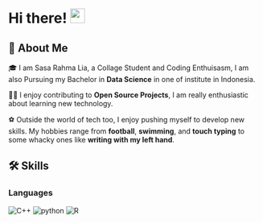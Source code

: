 # Hi there! <img src="https://media.giphy.com/media/hvRJCLFzcasrR4ia7z/giphy.gif" width="29px" height="29px">

## 🚀 About Me

🎓 I am Sasa Rahma Lia, a Collage Student and Coding Enthuisasm, I am also Pursuing my Bachelor in **Data Science** in one of institute in Indonesia.

👨‍💻 I enjoy contributing to **Open Source Projects**, I am really enthusiastic about learning new technology.

⚽ Outside the world of tech too, I enjoy pushing myself to develop new skills. My hobbies range from **football**, **swimming**, and **touch typing** to some whacky ones like **writing with my left hand**.

## 🛠️ Skills

### Languages

![C++](https://img.shields.io/badge/C%2B%2B-00599C?style=for-the-badge&logo=c%2B%2B&logoColor=white)
![python](https://img.shields.io/badge/Python-3776AB?style=for-the-badge&logo=python&logoColor=white)
![R](https://img.shields.io/badge/R-276DC3?style=for-the-badge&logo=r&logoColor=white)
